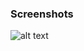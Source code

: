 ### Screenshots

![alt text](https://github.com/andreiseverin/WeaponMod-guns-backup/blob/main/wpn_9mmarS/mp5%20scope.png?raw=true)
